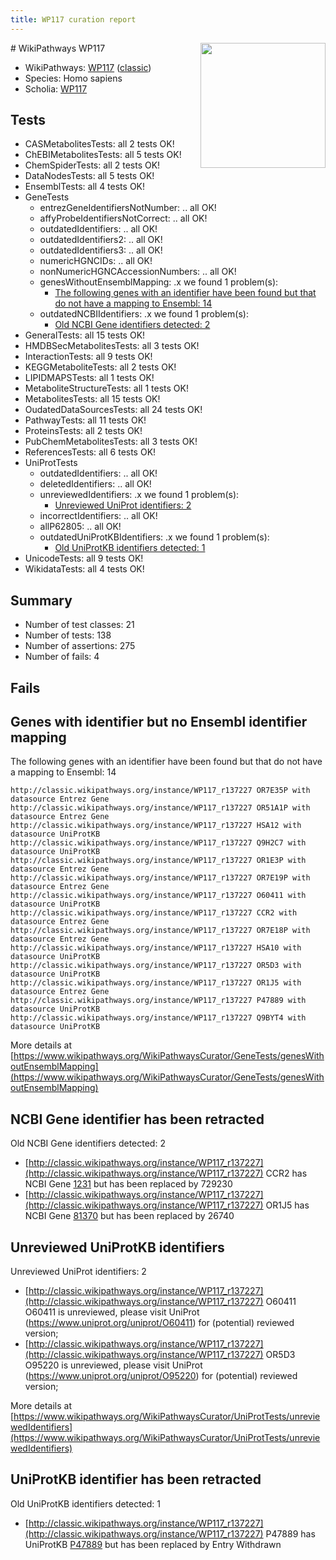 ```yaml
---
title: WP117 curation report
---
```


<img style="float: right; width: 200px" src="https://upload.wikimedia.org/wikipedia/commons/thumb/8/83/Wplogo_with_text_500.png/640px-Wplogo_with_text_500.png" />
# WikiPathways WP117

* WikiPathways: [WP117](https://wikipathways.org/pathways/WP117) ([classic](https://classic.wikipathways.org/instance/WP117))
* Species: Homo sapiens
* Scholia: [WP117](https://scholia.toolforge.org/wikipathways/WP117)
## Tests
* CASMetabolitesTests: all 2 tests OK!
* ChEBIMetabolitesTests: all 5 tests OK!
* ChemSpiderTests: all 2 tests OK!
* DataNodesTests: all 5 tests OK!
* EnsemblTests: all 4 tests OK!
* GeneTests
    * entrezGeneIdentifiersNotNumber: .. all OK!
    * affyProbeIdentifiersNotCorrect: .. all OK!
    * outdatedIdentifiers: .. all OK!
    * outdatedIdentifiers2: .. all OK!
    * outdatedIdentifiers3: .. all OK!
    * numericHGNCIDs: .. all OK!
    * nonNumericHGNCAccessionNumbers: .. all OK!
    * genesWithoutEnsemblMapping: .x we found 1 problem(s):
        * [The following genes with an identifier have been found but that do not have a mapping to Ensembl: 14](#c4e54311)
    * outdatedNCBIIdentifiers: .x we found 1 problem(s):
        * [Old NCBI Gene identifiers detected: 2](#e33c2fa)
* GeneralTests: all 15 tests OK!
* HMDBSecMetabolitesTests: all 3 tests OK!
* InteractionTests: all 9 tests OK!
* KEGGMetaboliteTests: all 2 tests OK!
* LIPIDMAPSTests: all 1 tests OK!
* MetaboliteStructureTests: all 1 tests OK!
* MetabolitesTests: all 15 tests OK!
* OudatedDataSourcesTests: all 24 tests OK!
* PathwayTests: all 11 tests OK!
* ProteinsTests: all 2 tests OK!
* PubChemMetabolitesTests: all 3 tests OK!
* ReferencesTests: all 6 tests OK!
* UniProtTests
    * outdatedIdentifiers: .. all OK!
    * deletedIdentifiers: .. all OK!
    * unreviewedIdentifiers: .x we found 1 problem(s):
        * [Unreviewed UniProt identifiers: 2](#f4561a8b)
    * incorrectIdentifiers: .. all OK!
    * allP62805: .. all OK!
    * outdatedUniProtKBIdentifiers: .x we found 1 problem(s):
        * [Old UniProtKB identifiers detected: 1](#11ddc77a)
* UnicodeTests: all 9 tests OK!
* WikidataTests: all 4 tests OK!


## Summary

* Number of test classes: 21
* Number of tests: 138
* Number of assertions: 275
* Number of fails: 4

## Fails

<a name="c4e54311" />

## Genes with identifier but no Ensembl identifier mapping

The following genes with an identifier have been found but that do not have a mapping to Ensembl: 14
```
http://classic.wikipathways.org/instance/WP117_r137227 OR7E35P with datasource Entrez Gene
http://classic.wikipathways.org/instance/WP117_r137227 OR51A1P with datasource Entrez Gene
http://classic.wikipathways.org/instance/WP117_r137227 HSA12 with datasource UniProtKB
http://classic.wikipathways.org/instance/WP117_r137227 Q9H2C7 with datasource UniProtKB
http://classic.wikipathways.org/instance/WP117_r137227 OR1E3P with datasource Entrez Gene
http://classic.wikipathways.org/instance/WP117_r137227 OR7E19P with datasource Entrez Gene
http://classic.wikipathways.org/instance/WP117_r137227 O60411 with datasource UniProtKB
http://classic.wikipathways.org/instance/WP117_r137227 CCR2 with datasource Entrez Gene
http://classic.wikipathways.org/instance/WP117_r137227 OR7E18P with datasource Entrez Gene
http://classic.wikipathways.org/instance/WP117_r137227 HSA10 with datasource UniProtKB
http://classic.wikipathways.org/instance/WP117_r137227 OR5D3 with datasource UniProtKB
http://classic.wikipathways.org/instance/WP117_r137227 OR1J5 with datasource Entrez Gene
http://classic.wikipathways.org/instance/WP117_r137227 P47889 with datasource UniProtKB
http://classic.wikipathways.org/instance/WP117_r137227 Q9BYT4 with datasource UniProtKB
```

More details at [https://www.wikipathways.org/WikiPathwaysCurator/GeneTests/genesWithoutEnsemblMapping](https://www.wikipathways.org/WikiPathwaysCurator/GeneTests/genesWithoutEnsemblMapping)

<a name="e33c2fa" />

## NCBI Gene identifier has been retracted

Old NCBI Gene identifiers detected: 2

* [http://classic.wikipathways.org/instance/WP117_r137227](http://classic.wikipathways.org/instance/WP117_r137227) CCR2 has NCBI Gene [1231](https://bioregistry.io/ncbigene:1231) but has been replaced by 729230
* [http://classic.wikipathways.org/instance/WP117_r137227](http://classic.wikipathways.org/instance/WP117_r137227) OR1J5 has NCBI Gene [81370](https://bioregistry.io/ncbigene:81370) but has been replaced by 26740


<a name="f4561a8b" />

## Unreviewed UniProtKB identifiers

Unreviewed UniProt identifiers: 2

* [http://classic.wikipathways.org/instance/WP117_r137227](http://classic.wikipathways.org/instance/WP117_r137227) O60411 O60411 is unreviewed, please visit UniProt (https://www.uniprot.org/uniprot/O60411) for (potential) reviewed version; 
* [http://classic.wikipathways.org/instance/WP117_r137227](http://classic.wikipathways.org/instance/WP117_r137227) OR5D3 O95220 is unreviewed, please visit UniProt (https://www.uniprot.org/uniprot/O95220) for (potential) reviewed version; 


More details at [https://www.wikipathways.org/WikiPathwaysCurator/UniProtTests/unreviewedIdentifiers](https://www.wikipathways.org/WikiPathwaysCurator/UniProtTests/unreviewedIdentifiers)

<a name="11ddc77a" />

## UniProtKB identifier has been retracted

Old UniProtKB identifiers detected: 1

* [http://classic.wikipathways.org/instance/WP117_r137227](http://classic.wikipathways.org/instance/WP117_r137227) P47889 has UniProtKB [P47889](https://bioregistry.io/uniprot:P47889) but has been replaced by Entry Withdrawn


